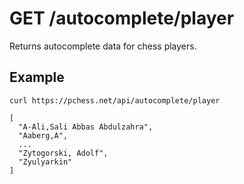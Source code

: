 # GET /autocomplete/player

Returns autocomplete data for chess players.

## Example

```text
curl https://pchess.net/api/autocomplete/player
```

```text
[
  "A-Ali,Sali Abbas Abdulzahra",
  "Aaberg,A",
  ...
  "Zytogorski, Adolf",
  "Zyulyarkin"
]
```
